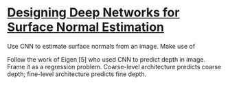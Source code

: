 # [Designing Deep Networks for Surface Normal Estimation](https://arxiv.org/abs/1411.4958)

Use CNN to estimate surface normals from an image. Make use of 

Follow the work of Eigen [5] who used CNN to predict depth in image. Frame it as a regression problem. Coarse-level architecture predicts coarse depth; fine-level architecture predicts fine depth.



<!--stackedit_data:
eyJoaXN0b3J5IjpbLTEyMTAwMzM2MTcsMTIzMTU3NDUwN119
-->
